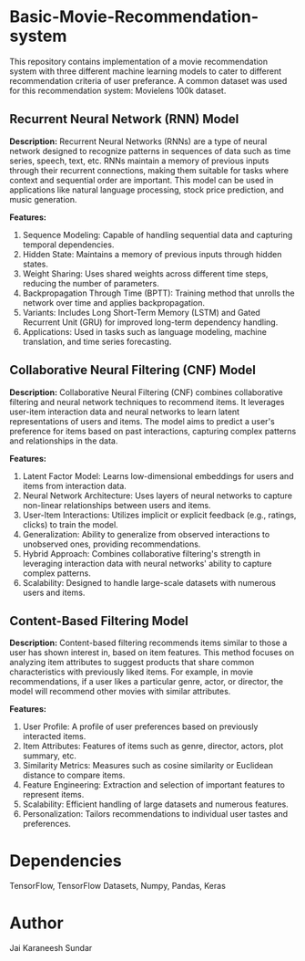 # Basic-Movie-Recommendation-system
This repository contains implementation of a movie recommendation system with three different machine learning models to cater to different recommendation criteria of user preferance.
A common dataset was used for this recommendation system: Movielens 100k dataset.

## Recurrent Neural Network (RNN) Model
**Description:**
Recurrent Neural Networks (RNNs) are a type of neural network designed to recognize patterns in sequences of data such as time series, speech, text, etc. RNNs maintain a memory of previous inputs through their recurrent connections, making them suitable for tasks where context and sequential order are important. This model can be used in applications like natural language processing, stock price prediction, and music generation.

**Features:**

1. Sequence Modeling: Capable of handling sequential data and capturing temporal dependencies.
2. Hidden State: Maintains a memory of previous inputs through hidden states.
3. Weight Sharing: Uses shared weights across different time steps, reducing the number of parameters.
4. Backpropagation Through Time (BPTT): Training method that unrolls the network over time and applies backpropagation.
5. Variants: Includes Long Short-Term Memory (LSTM) and Gated Recurrent Unit (GRU) for improved long-term dependency handling.
6. Applications: Used in tasks such as language modeling, machine translation, and time series forecasting.

## Collaborative Neural Filtering (CNF) Model
**Description:**
Collaborative Neural Filtering (CNF) combines collaborative filtering and neural network techniques to recommend items. It leverages user-item interaction data and neural networks to learn latent representations of users and items. The model aims to predict a user's preference for items based on past interactions, capturing complex patterns and relationships in the data.

**Features:**

1. Latent Factor Model: Learns low-dimensional embeddings for users and items from interaction data.
2. Neural Network Architecture: Uses layers of neural networks to capture non-linear relationships between users and items.
3. User-Item Interactions: Utilizes implicit or explicit feedback (e.g., ratings, clicks) to train the model.
4. Generalization: Ability to generalize from observed interactions to unobserved ones, providing recommendations.
5. Hybrid Approach: Combines collaborative filtering's strength in leveraging interaction data with neural networks' ability to capture complex patterns.
6. Scalability: Designed to handle large-scale datasets with numerous users and items.

## Content-Based Filtering Model
**Description:**
Content-based filtering recommends items similar to those a user has shown interest in, based on item features. This method focuses on analyzing item attributes to suggest products that share common characteristics with previously liked items. For example, in movie recommendations, if a user likes a particular genre, actor, or director, the model will recommend other movies with similar attributes.

**Features:**

1. User Profile: A profile of user preferences based on previously interacted items.
2. Item Attributes: Features of items such as genre, director, actors, plot summary, etc.
3. Similarity Metrics: Measures such as cosine similarity or Euclidean distance to compare items.
4. Feature Engineering: Extraction and selection of important features to represent items.
5. Scalability: Efficient handling of large datasets and numerous features.
6. Personalization: Tailors recommendations to individual user tastes and preferences.

# Dependencies
TensorFlow, TensorFlow Datasets, Numpy, Pandas, Keras

# Author
Jai Karaneesh Sundar
